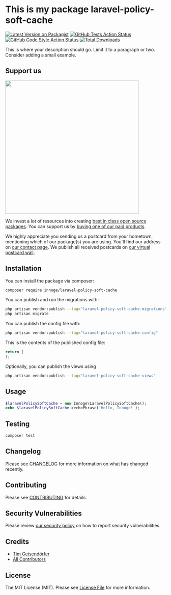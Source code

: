# This is my package laravel-policy-soft-cache

[![Latest Version on Packagist](https://img.shields.io/packagist/v/innoge/laravel-policy-soft-cache.svg?style=flat-square)](https://packagist.org/packages/innoge/laravel-policy-soft-cache)
[![GitHub Tests Action Status](https://img.shields.io/github/workflow/status/innoge/laravel-policy-soft-cache/run-tests?label=tests)](https://github.com/innoge/laravel-policy-soft-cache/actions?query=workflow%3Arun-tests+branch%3Amain)
[![GitHub Code Style Action Status](https://img.shields.io/github/workflow/status/innoge/laravel-policy-soft-cache/Fix%20PHP%20code%20style%20issues?label=code%20style)](https://github.com/innoge/laravel-policy-soft-cache/actions?query=workflow%3A"Fix+PHP+code+style+issues"+branch%3Amain)
[![Total Downloads](https://img.shields.io/packagist/dt/innoge/laravel-policy-soft-cache.svg?style=flat-square)](https://packagist.org/packages/innoge/laravel-policy-soft-cache)

This is where your description should go. Limit it to a paragraph or two. Consider adding a small example.

## Support us

[<img src="https://github-ads.s3.eu-central-1.amazonaws.com/laravel-policy-soft-cache.jpg?t=1" width="419px" />](https://spatie.be/github-ad-click/laravel-policy-soft-cache)

We invest a lot of resources into creating [best in class open source packages](https://spatie.be/open-source). You can support us by [buying one of our paid products](https://spatie.be/open-source/support-us).

We highly appreciate you sending us a postcard from your hometown, mentioning which of our package(s) you are using. You'll find our address on [our contact page](https://spatie.be/about-us). We publish all received postcards on [our virtual postcard wall](https://spatie.be/open-source/postcards).

## Installation

You can install the package via composer:

```bash
composer require innoge/laravel-policy-soft-cache
```

You can publish and run the migrations with:

```bash
php artisan vendor:publish --tag="laravel-policy-soft-cache-migrations"
php artisan migrate
```

You can publish the config file with:

```bash
php artisan vendor:publish --tag="laravel-policy-soft-cache-config"
```

This is the contents of the published config file:

```php
return [
];
```

Optionally, you can publish the views using

```bash
php artisan vendor:publish --tag="laravel-policy-soft-cache-views"
```

## Usage

```php
$laravelPolicySoftCache = new Innoge\LaravelPolicySoftCache();
echo $laravelPolicySoftCache->echoPhrase('Hello, Innoge!');
```

## Testing

```bash
composer test
```

## Changelog

Please see [CHANGELOG](CHANGELOG.md) for more information on what has changed recently.

## Contributing

Please see [CONTRIBUTING](CONTRIBUTING.md) for details.

## Security Vulnerabilities

Please review [our security policy](../../security/policy) on how to report security vulnerabilities.

## Credits

- [Tim Geisendörfer](https://github.com/geisi)
- [All Contributors](../../contributors)

## License

The MIT License (MIT). Please see [License File](LICENSE.md) for more information.

